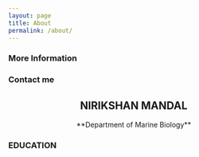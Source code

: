 ```yaml
---
layout: page
title: About
permalink: /about/
---
```



### More Information


### Contact me



## <center>NIRIKSHAN MANDAL</center><center>**Department of Marine Biology**</center><center> </center><center> </center>### EDUCATION